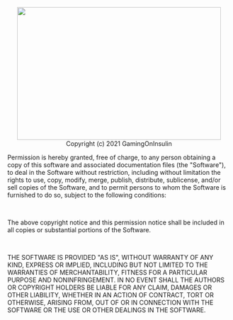 <p align="center">
   <img width="460" height="300" src="https://i.ibb.co/rbjnq4F/MIT.png/460/300">
  <br/>
  Copyright (c) 2021 GamingOnInsulin
</p>
<p align="left">
Permission is hereby granted, free of charge, to any person obtaining a copy
of this software and associated documentation files (the "Software"), to deal
in the Software without restriction, including without limitation the rights
to use, copy, modify, merge, publish, distribute, sublicense, and/or sell
copies of the Software, and to permit persons to whom the Software is
furnished to do so, subject to the following conditions:
</p>
<br/>
<p align="left">
The above copyright notice and this permission notice shall be included in all
copies or substantial portions of the Software.
</p>
<br/>
<p align="left">
THE SOFTWARE IS PROVIDED "AS IS", WITHOUT WARRANTY OF ANY KIND, EXPRESS OR
IMPLIED, INCLUDING BUT NOT LIMITED TO THE WARRANTIES OF MERCHANTABILITY,
FITNESS FOR A PARTICULAR PURPOSE AND NONINFRINGEMENT. IN NO EVENT SHALL THE
AUTHORS OR COPYRIGHT HOLDERS BE LIABLE FOR ANY CLAIM, DAMAGES OR OTHER
LIABILITY, WHETHER IN AN ACTION OF CONTRACT, TORT OR OTHERWISE, ARISING FROM,
OUT OF OR IN CONNECTION WITH THE SOFTWARE OR THE USE OR OTHER DEALINGS IN THE
SOFTWARE.
</p>
